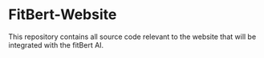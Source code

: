 # FitBert-Website
This repository contains all source code relevant to the website that will be integrated with the fitBert AI.
